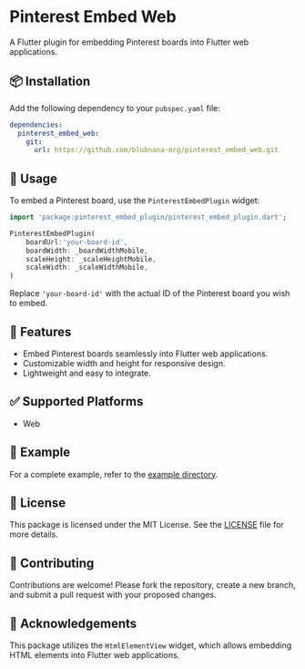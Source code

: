 # Pinterest Embed Web

A Flutter plugin for embedding Pinterest boards into Flutter web applications.

## 📦 Installation

Add the following dependency to your `pubspec.yaml` file:

```yaml
dependencies:
  pinterest_embed_web:
    git:
      url: https://github.com/blubnana-org/pinterest_embed_web.git
```

## 🚀 Usage

To embed a Pinterest board, use the `PinterestEmbedPlugin` widget:

```dart
import 'package:pinterest_embed_plugin/pinterest_embed_plugin.dart';

PinterestEmbedPlugin(
    boardUrl:'your-board-id',
    boardWidth: _boardWidthMobile,
    scaleHeight: _scaleHeightMobile,
    scaleWidth: _scaleWidthMobile,
)
```

Replace `'your-board-id'` with the actual ID of the Pinterest board you wish to embed.

## 🧩 Features

- Embed Pinterest boards seamlessly into Flutter web applications.
- Customizable width and height for responsive design.
- Lightweight and easy to integrate.

## ✅ Supported Platforms

- Web

## 🧪 Example

For a complete example, refer to the [example directory](https://github.com/blubnana-org/pinterest_embed_web/tree/main/pinterest_embed_plugin/example).

## 📄 License

This package is licensed under the MIT License. See the [LICENSE](https://github.com/blubnana-org/pinterest_embed_web/blob/main/pinterest_embed_plugin/LICENSE) file for more details.

## 🤝 Contributing

Contributions are welcome! Please fork the repository, create a new branch, and submit a pull request with your proposed changes.

## 📢 Acknowledgements

This package utilizes the `HtmlElementView` widget, which allows embedding HTML elements into Flutter web applications.
